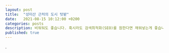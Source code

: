 ```yaml
---
layout: post
title:  "성미산 근처의 도시 텃밭"
date:   2021-08-15 10:12:00 +0200
categories: posts
description: 비워둬도 좋습니다. 혹시라도 검색최적화(SEO)를 원한다면 채워넣는게 좋습니다.
published: true
---
```


.

